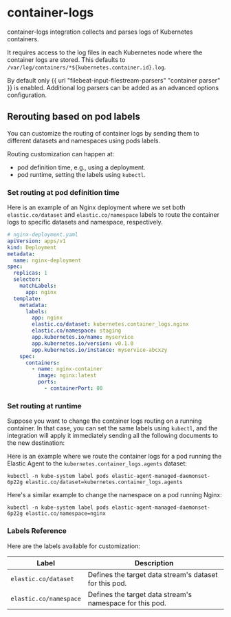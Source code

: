 # container-logs

container-logs integration collects and parses logs of Kubernetes containers.

It requires access to the log files in each Kubernetes node where the container logs are stored.
This defaults to `/var/log/containers/*${kubernetes.container.id}.log`.

By default only {{ url "filebeat-input-filestream-parsers" "container parser" }} is enabled. Additional log parsers can be added as an advanced options configuration.


## Rerouting based on pod labels

You can customize the routing of container logs by sending them to different datasets and namespaces using pods labels.

Routing customization can happen at:

- pod definition time, e.g., using a deployment.
- pod runtime, setting the labels using `kubectl`.


### Set routing at pod definition time

Here is an example of an Nginx deployment where we set both `elastic.co/dataset` and `elastic.co/namespace` labels to route the container logs to specific datasets and namespace, respectively.

```yaml
# nginx-deployment.yaml
apiVersion: apps/v1
kind: Deployment
metadata:
  name: nginx-deployment
spec:
  replicas: 1
  selector:
    matchLabels:
      app: nginx
  template:
    metadata:
      labels:
        app: nginx
        elastic.co/dataset: kubernetes.container_logs.nginx
        elastic.co/namespace: staging
        app.kubernetes.io/name: myservice
        app.kubernetes.io/version: v0.1.0
        app.kubernetes.io/instance: myservice-abcxzy
    spec:
      containers:
        - name: nginx-container
          image: nginx:latest
          ports:
            - containerPort: 80
```


### Set routing at runtime

Suppose you want to change the container logs routing on a running container. In that case, you can set the same labels using `kubectl`, and the integration will apply it immediately sending all the following documents to the new destination:

Here is an example where we route the container logs for a pod running the Elastic Agent to the `kubernetes.container_logs.agents` dataset:

```shell
kubectl -n kube-system label pods elastic-agent-managed-daemonset-6p22g elastic.co/dataset=kubernetes.container_logs.agents
```

Here's a similar example to change the namespace on a pod running Nginx:

```shell
kubectl -n kube-system label pods elastic-agent-managed-daemonset-6p22g elastic.co/namespace=nginx
```

### Labels Reference

Here are the labels available for customization:


| Label                  | Description                                              |
| ---------------------- | -------------------------------------------------------- |
| `elastic.co/dataset`   | Defines the target data stream's dataset for this pod.   |
| `elastic.co/namespace` | Defines the target data stream's namespace for this pod. |
